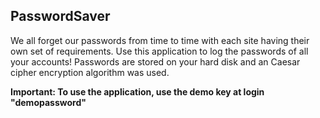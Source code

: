 ## **PasswordSaver**

We all forget our passwords from time to time with each site having their own set of requirements. Use this application to log the passwords of all your accounts! Passwords are stored on your hard disk and an Caesar cipher encryption algorithm was used. 

**Important: To use the application, use the demo key at login "demopassword"**
